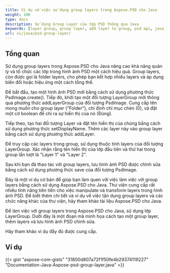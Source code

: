 ```yaml
---
title: Ví dụ về việc sử dụng group layers trong Aspose.PSD cho Java
weight: 100
type: docs
description: Sử dụng Group Layer của tệp PSD thông qua Java
keywords: [layer group, group layer, add layer to group, psd api, java, code sample]
url: vi/java/psd-group-layer/
---
```


## **Tổng quan**

Sử dụng group layers trong Aspose.PSD cho Java nâng cao khả năng quản lý và tổ chức các lớp trong hình ảnh PSD một cách hiệu quả. Group layers, còn được gọi là folder layers, cho phép bạn kết hợp nhiều layers và áp dụng biến đổi hoặc hiệu ứng một cách tổng thể.

Để bắt đầu, tạo một hình ảnh PSD mới bằng cách sử dụng phương thức PsdImage.create(). Tiếp đó, khởi tạo một đối tượng LayerGroup mới thông qua phương thức addLayerGroup của đối tượng PsdImage. Cung cấp tên mong muốn cho group layer ("Folder"), chỉ định chỉ mục chèn (0), và đặt một cờ boolean để chỉ ra sự hiển thị của nó (Đúng).

Tiếp theo, tạo hai đối tượng Layer và đặt tên hiển thị của chúng bằng cách sử dụng phương thức setDisplayName. Thêm các layer này vào group layer bằng cách sử dụng phương thức addLayer.

Để truy cập các layers trong group, sử dụng thuộc tính layers của đối tượng LayerGroup. Xác nhận rằng tên hiển thị của lớp đầu tiên và thứ hai trong group lần lượt là "Layer 1" và "Layer 2".

Sau khi bạn đã thao tác với group layers, lưu hình ảnh PSD được chỉnh sửa bằng cách sử dụng phương thức save của đối tượng PsdImage.

Đây là một ví dụ cơ bản để giúp bạn làm quen với việc làm việc với group layers bằng cách sử dụng Aspose.PSD cho Java. Thư viện cung cấp rất nhiều tính năng tiên tiến cho việc manipulate và transform layers trong hình ảnh PSD. Để biết thêm chi tiết và ví dụ về việc tận dụng group layers và các chức năng khác của thư viện, hãy tham khảo tài liệu Aspose.PSD cho Java.

Để làm việc với group layers trong Aspose.PSD cho Java, sử dụng lớp LayerGroup. Dưới đây là một đoạn mã minh họa cách tạo một group layer, thêm layers và lưu hình ảnh PSD chỉnh sửa.

Hãy tham khảo ví dụ đầy đủ được cung cấp.

## **Ví dụ**
{{< gist "aspose-com-gists" "31800d807a72f1f50fe4b29374119227" "Documentation-Java-Aspose-psd-group-layer.java" >}}
